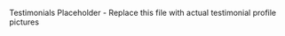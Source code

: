 <!-- Testimonials Directory -->
<!-- Place profile pictures for testimonials in this directory -->
<!-- Example files: person1.jpg, person2.jpg, person3.jpg -->

Testimonials Placeholder - Replace this file with actual testimonial profile pictures